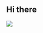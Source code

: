 ## Hi there 
![](https://www.google.com/url?sa=i&url=https%3A%2F%2Ffridaynightfunking.fandom.com%2Fwiki%2FLuz_Noceda&psig=AOvVaw3Ho1v3-J8_YcG76fa5XILL&ust=1722433545649000&source=images&cd=vfe&opi=89978449&ved=0CBAQjRxqFwoTCJjIm5HzzocDFQAAAAAdAAAAABAD)

<!--
**Luz-Noceda-Oficial/Luz-Noceda-Oficial** is a ✨ _special_ ✨ repository because its `README.md` (this file) appears on your GitHub profile.

Here are some ideas to get you started:

- 🔭 I’m currently working on ...
- 🌱 I’m currently learning ...
- 👯 I’m looking to collaborate on ...
- 🤔 I’m looking for help with ...
- 💬 Ask me about ...
- 📫 How to reach me: ...
- 😄 Pronouns: ...
- ⚡ Fun fact: ...
-->
